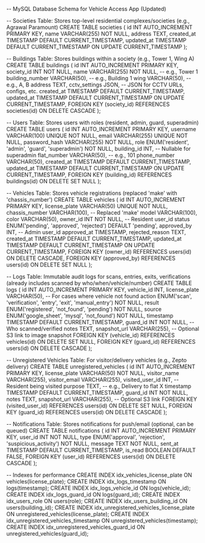 -- MySQL Database Schema for Vehicle Access App (Updated)

-- Societies Table: Stores top-level residential complexes/societies (e.g., Agrawal Paramount)
CREATE TABLE societies (
    id INT AUTO_INCREMENT PRIMARY KEY,
    name VARCHAR(255) NOT NULL,
    address TEXT,
    created_at TIMESTAMP DEFAULT CURRENT_TIMESTAMP,
    updated_at TIMESTAMP DEFAULT CURRENT_TIMESTAMP ON UPDATE CURRENT_TIMESTAMP
);

-- Buildings Table: Stores buildings within a society (e.g., Tower 1, Wing A)
CREATE TABLE buildings (
    id INT AUTO_INCREMENT PRIMARY KEY,
    society_id INT NOT NULL,
    name VARCHAR(255) NOT NULL,  -- e.g., Tower 1
    building_number VARCHAR(50),  -- e.g., Building 1
    wing VARCHAR(50),  -- e.g., A, B
    address TEXT,
    cctv_settings JSON,  -- JSON for CCTV URLs, configs, etc.
    created_at TIMESTAMP DEFAULT CURRENT_TIMESTAMP,
    updated_at TIMESTAMP DEFAULT CURRENT_TIMESTAMP ON UPDATE CURRENT_TIMESTAMP,
    FOREIGN KEY (society_id) REFERENCES societies(id) ON DELETE CASCADE
);

-- Users Table: Stores users with roles (resident, admin, guard, superadmin)
CREATE TABLE users (
    id INT AUTO_INCREMENT PRIMARY KEY,
    username VARCHAR(100) UNIQUE NOT NULL,
    email VARCHAR(255) UNIQUE NOT NULL,
    password_hash VARCHAR(255) NOT NULL,
    role ENUM('resident', 'admin', 'guard', 'superadmin') NOT NULL,
    building_id INT,  -- Nullable for superadmin
    flat_number VARCHAR(50),  -- e.g., 101
    phone_number VARCHAR(50),
    created_at TIMESTAMP DEFAULT CURRENT_TIMESTAMP,
    updated_at TIMESTAMP DEFAULT CURRENT_TIMESTAMP ON UPDATE CURRENT_TIMESTAMP,
    FOREIGN KEY (building_id) REFERENCES buildings(id) ON DELETE SET NULL
);

-- Vehicles Table: Stores vehicle registrations (replaced 'make' with 'chassis_number')
CREATE TABLE vehicles (
    id INT AUTO_INCREMENT PRIMARY KEY,
    license_plate VARCHAR(50) UNIQUE NOT NULL,
    chassis_number VARCHAR(100),  -- Replaced 'make'
    model VARCHAR(100),
    color VARCHAR(50),
    owner_id INT NOT NULL,  -- Resident user_id
    status ENUM('pending', 'approved', 'rejected') DEFAULT 'pending',
    approved_by INT,  -- Admin user_id
    approved_at TIMESTAMP,
    rejected_reason TEXT,
    created_at TIMESTAMP DEFAULT CURRENT_TIMESTAMP,
    updated_at TIMESTAMP DEFAULT CURRENT_TIMESTAMP ON UPDATE CURRENT_TIMESTAMP,
    FOREIGN KEY (owner_id) REFERENCES users(id) ON DELETE CASCADE,
    FOREIGN KEY (approved_by) REFERENCES users(id) ON DELETE SET NULL
);

-- Logs Table: Immutable audit logs for scans, entries, exits, verifications (already includes scanned by who/when/vehicle/number)
CREATE TABLE logs (
    id INT AUTO_INCREMENT PRIMARY KEY,
    vehicle_id INT,
    license_plate VARCHAR(50),  -- For cases where vehicle not found
    action ENUM('scan', 'verification', 'entry', 'exit', 'manual_entry') NOT NULL,
    result ENUM('registered', 'not_found', 'pending') NOT NULL,
    source ENUM('google_sheet', 'mysql', 'not_found') NOT NULL,
    timestamp TIMESTAMP DEFAULT CURRENT_TIMESTAMP,
    guard_id INT NOT NULL,  -- Who scanned/verified
    notes TEXT,
    snapshot_url VARCHAR(255),  -- Optional S3 link to image snapshot
    FOREIGN KEY (vehicle_id) REFERENCES vehicles(id) ON DELETE SET NULL,
    FOREIGN KEY (guard_id) REFERENCES users(id) ON DELETE CASCADE
);

-- Unregistered Vehicles Table: For visitor/delivery vehicles (e.g., Zepto delivery)
CREATE TABLE unregistered_vehicles (
    id INT AUTO_INCREMENT PRIMARY KEY,
    license_plate VARCHAR(50) NOT NULL,
    visitor_name VARCHAR(255),
    visitor_email VARCHAR(255),
    visited_user_id INT,  -- Resident being visited
    purpose TEXT,  -- e.g., Delivery to flat X
    timestamp TIMESTAMP DEFAULT CURRENT_TIMESTAMP,
    guard_id INT NOT NULL,
    notes TEXT,
    snapshot_url VARCHAR(255),  -- Optional S3 link
    FOREIGN KEY (visited_user_id) REFERENCES users(id) ON DELETE SET NULL,
    FOREIGN KEY (guard_id) REFERENCES users(id) ON DELETE CASCADE
);

-- Notifications Table: Stores notifications for push/email (optional, can be queued)
CREATE TABLE notifications (
    id INT AUTO_INCREMENT PRIMARY KEY,
    user_id INT NOT NULL,
    type ENUM('approval', 'rejection', 'suspicious_activity') NOT NULL,
    message TEXT NOT NULL,
    sent_at TIMESTAMP DEFAULT CURRENT_TIMESTAMP,
    is_read BOOLEAN DEFAULT FALSE,
    FOREIGN KEY (user_id) REFERENCES users(id) ON DELETE CASCADE
);

-- Indexes for performance
CREATE INDEX idx_vehicles_license_plate ON vehicles(license_plate);
CREATE INDEX idx_logs_timestamp ON logs(timestamp);
CREATE INDEX idx_logs_vehicle_id ON logs(vehicle_id);
CREATE INDEX idx_logs_guard_id ON logs(guard_id);
CREATE INDEX idx_users_role ON users(role);
CREATE INDEX idx_users_building_id ON users(building_id);
CREATE INDEX idx_unregistered_vehicles_license_plate ON unregistered_vehicles(license_plate);
CREATE INDEX idx_unregistered_vehicles_timestamp ON unregistered_vehicles(timestamp);
CREATE INDEX idx_unregistered_vehicles_guard_id ON unregistered_vehicles(guard_id);